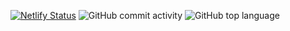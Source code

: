 [![Netlify Status](https://api.netlify.com/api/v1/badges/0a37aacc-5e70-4457-aa80-ac247572971a/deploy-status)](https://app.netlify.com/sites/cristin-io/deploys) 
![GitHub commit activity](https://img.shields.io/github/commit-activity/m/cnocon/app-gatsby?style=plastic) 
![GitHub top language](https://img.shields.io/github/languages/top/cnocon/app-gatsby?style=plastic)
